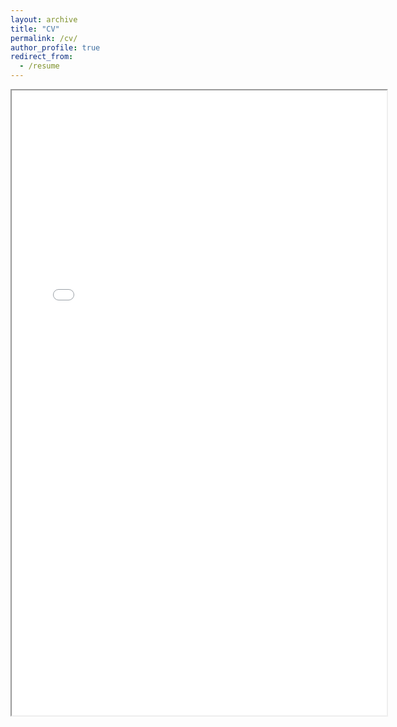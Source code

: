 ```yaml
---
layout: archive
title: "CV"
permalink: /cv/
author_profile: true
redirect_from:
  - /resume
---
```


<iframe src="files/An_Cao_Resume.pdf" width="600" height="1000"></iframe>
